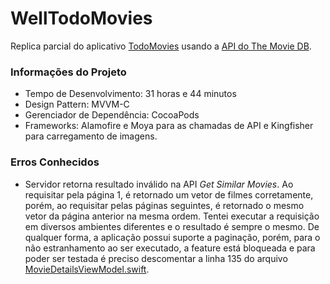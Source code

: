 # WellTodoMovies
Replica parcial do aplicativo [TodoMovies](https://apps.apple.com/br/app/todomovies-4/id792499896) usando a [API do The Movie DB](https://developers.themoviedb.org/3/getting-started/introduction).

### Informações do Projeto
* Tempo de Desenvolvimento: 31 horas e 44 minutos
* Design Pattern: MVVM-C
* Gerenciador de Dependência: CocoaPods
* Frameworks: Alamofire e Moya para as chamadas de API e Kingfisher para carregamento de imagens.

### Erros Conhecidos
* Servidor retorna resultado inválido na API _Get Similar Movies_. Ao requisitar pela página 1, é retornado um vetor de filmes corretamente, porém, ao requisitar pelas páginas seguintes, é retornado o mesmo vetor da página anterior na mesma ordem. Tentei executar a requisição em diversos ambientes diferentes e o resultado é sempre o mesmo. De qualquer forma, a aplicação possui suporte a paginação, porém, para o não estranhamento ao ser executado, a feature está bloqueada e para poder ser testada é preciso descomentar a linha 135 do arquivo [MovieDetailsViewModel.swift](/WellTodoMovies/Scenes/Movie/Details/MovieDetailsViewModel.swift).
